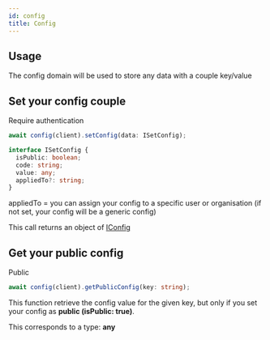```yaml
---
id: config
title: Config
---
```


## Usage

The config domain will be used to store any data with a couple key/value

## Set your config couple

<span class="badge badge--warning">Require authentication</span>

```ts
await config(client).setConfig(data: ISetConfig);
```

```ts
interface ISetConfig {
  isPublic: boolean;
  code: string;
  value: any;
  appliedTo?: string;
}
```

appliedTo  = you can assign your config to a specific user or organisation (if not set, your config will be a generic config)

This call returns an object of [IConfig](config-types#iconfig)

## Get your public config

<span class="badge badge--success">Public</span>

```ts
await config(client).getPublicConfig(key: string);
```

This function retrieve the config value for the given key, but only if you set your config as <b>public (isPublic: true)</b>.

This corresponds to a type: **any**
